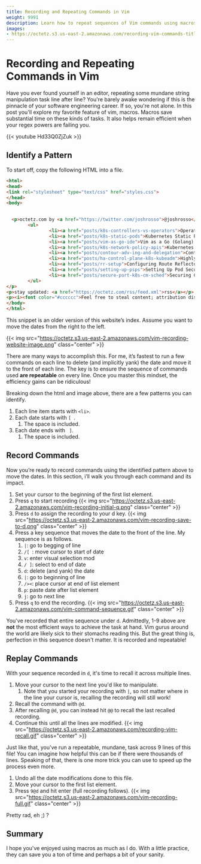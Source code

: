 ```yaml
---
title: Recording and Repeating Commands in Vim
weight: 9991
description: Learn how to repeat sequences of Vim commands using macros.
images:
- https://octetz.s3.us-east-2.amazonaws.com/recording-vim-commands-title-card.png
---
```


# Recording and Repeating Commands in Vim

Have you ever found yourself in an editor, repeating some mundane string
manipulation task line after line? You're barely awake wondering if this is the
pinnacle of your software engineering career. If so, you're not alone. In this
post you'll explore my favorite feature of vim, macros. Macros save substantial
time on these kinds of tasks. It also helps remain efficient when your regex
powers are failing you.

{{< youtube Hd33Q0ZjZuk >}}

## Identify a Pattern

To start off, copy the following HTML into a file.

```html
<html>
<head>
<link rel="stylesheet" type="text/css" href="styles.css">
</head>
<body>
        

  <p>octetz.com by <a href="https://twitter.com/joshrosso">@joshrosso</a></p>
        <ul>
                <li><a href="posts/k8s-controllers-vs-operators">Operators and Controllers, What is the Difference?</a> [ October 13th, 2019 ]</li>
                <li><a href="posts/k8s-static-pods">Kubernetes Static Pods</a> [ October 12th, 2019 ]</li>
                <li><a href="posts/vim-as-go-ide">Vim as a Go (Golang) IDE using LSP and vim-go</a> [ April 24th, 2019 ]</li>
                <li><a href="posts/k8s-network-policy-apis">Kubernetes Network Policy APIs</a> [ April 22nd, 2019 ]</li>
                <li><a href="posts/contour-adv-ing-and-delegation">Contour: Advanced Ingress with Envoy</a> [ April 12th, 2019 ]</li>
                <li><a href="posts/ha-control-plane-k8s-kubeadm">Highly Available Control Plane with kubeadm 1.14+</a> [ March 26th, 2019 ]</li>
                <li><a href="posts/rr-setup">Configuring Route Reflectors in Calico</a> [ December 10th, 2018 ]</li>
                <li><a href="posts/setting-up-psps">Setting Up Pod Security Policies</a> [ December 7th, 2018 ]</li>
                <li><a href="posts/secure-port-k8s-cm-sched">Securing Communication to Controller Manager and Scheduler</a> [ December 5th, 2018 ]</li>
        </ul>
</p>
<p>stay updated: <a href="https://octetz.com/rss/feed.xml">rss</a></p>
<p><i><font color="#cccccc">Feel free to steal content; attribution discouraged.</font></i></p>
</body>
</html>
``` 

This snippet is an older version of this website’s index. Assume you want to
move the dates from the right to the left.

{{< img
src="https://octetz.s3.us-east-2.amazonaws.com/vim-recording-website-image.png"
class="center" >}}

There are many ways to accomplish this. For me, it’s fastest to run a few
commands on each line to delete (and implicitly yank) the date and move it to
the front of each line. The key is to ensure the sequence of commands used **are
repeatable** on every line. Once you master this mindset, the efficiency gains
can be ridiculous!

Breaking down the html and image above, there are a few patterns you can
identify.

1. Each line item starts with `<li>`.
1. Each date starts with `[ `.
    1. The space is included.
1. Each date ends with ` ]`.
    1. The space is included.

## Record Commands

Now you’re ready to record commands using the identified pattern above to move
the dates. In this section, i’ll walk you through each command and its impact.

1. Set your cursor to the beginning of the first list element.
2. Press `q` to start recording {{< img
   src="https://octetz.s3.us-east-2.amazonaws.com/vim-recording-initial-q.png"
   class="center" >}}
1. Press `d` to assign the recording to your d key.  {{< img
   src="https://octetz.s3.us-east-2.amazonaws.com/vim-recording-save-to-d.png"
   class="center" >}}
1. Press a key sequence that moves the date to the front of the line. My
   sequence is as follows.
    1. `|`: go to begging of line
    2. `/[ `: move cursor to start of date
    3. `v`: enter visual selection mod
    4. `/ ]`: select to end of date
    5. `d`: delete (and yank) the date
    6. `|`: go to beginning of line
    7. `/><`: place cursor at end of list element
    8. `p`: paste date after list element
    9. `j`: go to next line
1. Press `q` to end the recording.  {{< img
   src="https://octetz.s3.us-east-2.amazonaws.com/vim-command-sequence.gif"
   class="center" >}}


You've recorded that entire sequence under `d`. Admittedly, 1-9 above are
**not** the most efficient ways to achieve the task at hand. Vim gurus around
the world are likely sick to their stomachs reading this. But the great thing
is, perfection in this sequence doesn't matter. It is recorded and repeatable!

## Replay Commands

With your sequence recorded in `d`, it's time to recall it across multiple
lines.

1. Move your cursor to the next line you'd like to manipulate.
    1. Note that you started your recording with `|`, so not matter where in the
       line your cursor is, recalling the recording will still work!
1. Recall the command with `@d`.
1. After recalling `@d`, you can instead hit `@@` to recall the last recalled
   recording.
1. Continue this until all the lines are modified.  {{< img
   src="https://octetz.s3.us-east-2.amazonaws.com/recording-vim-recall.gif"
   class="center" >}}

Just like that, you've run a repeatable, mundane, task across 9 lines of this
file! You can imagine how helpful this can be if there were thousands of lines.
Speaking of that, there is one more trick you can use to speed up the process
even more.

1. Undo all the date modifications done to this file.
1. Move your cursor to the first list element.
1. Press `9@d` and hit enter (full recording follows).
   {{< img
   src="https://octetz.s3.us-east-2.amazonaws.com/vim-recording-full.gif"
   class="center" >}}

Pretty rad, eh ;) ?

## Summary

I hope you've enjoyed using macros as much as I do. With a little practice, they
can save you a ton of time and perhaps a bit of your sanity.

